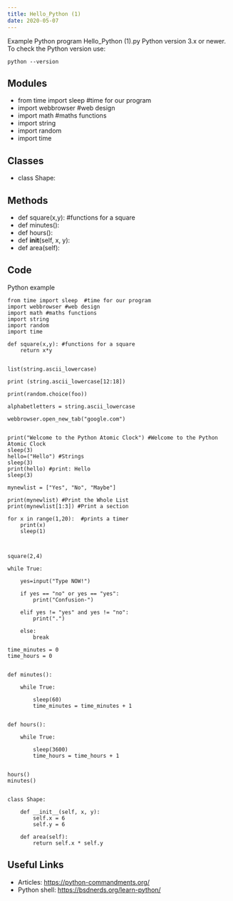 ```yaml
---
title: Hello_Python (1)
date: 2020-05-07
---
```

Example Python program Hello_Python (1).py
Python version 3.x or newer.
To check the Python version use:

    python --version

## Modules

* from time import sleep  #time for our program
* import webbrowser #web design
* import math #maths functions
* import string
* import random
* import time

## Classes

* class Shape:

## Methods

* def square(x,y): #functions for a square
* def minutes():
* def hours():
* def __init__(self, x, y):
* def area(self):

## Code

Python example

    from time import sleep  #time for our program
    import webbrowser #web design
    import math #maths functions
    import string
    import random
    import time
    
    def square(x,y): #functions for a square
        return x*y
    
    
    list(string.ascii_lowercase)
    
    print (string.ascii_lowercase[12:18])
    
    print(random.choice(foo))
    
    alphabetletters = string.ascii_lowercase
    
    webbrowser.open_new_tab("google.com")
    
    
    print("Welcome to the Python Atomic Clock") #Welcome to the Python Atomic Clock
    sleep(3)
    hello=("Hello") #Strings
    sleep(3)
    print(hello) #print: Hello
    sleep(3)
    
    mynewlist = ["Yes", "No", "Maybe"]
    
    print(mynewlist) #Print the Whole List
    print(mynewlist[1:3]) #Print a section
    
    for x in range(1,20):  #prints a timer
        print(x)
        sleep(1)
    
    
    
    square(2,4)
    
    while True:
        
        yes=input("Type NOW!")
    
        if yes == "no" or yes == "yes":
            print("Confusion-")
    
        elif yes != "yes" and yes != "no":
            print(".")
    
        else:
            break
          
    time_minutes = 0
    time_hours = 0
    
    
    def minutes():
    
        while True:
    
            sleep(60)
            time_minutes = time_minutes + 1
    
    
    def hours():
    
        while True:
    
            sleep(3600)
            time_hours = time_hours + 1
    
    
    hours()
    minutes()
    
    
    class Shape:
    
        def __init__(self, x, y):
            self.x = 6
            self.y = 6
    
        def area(self):
            return self.x * self.y

## Useful Links

- Articles: https://python-commandments.org/
- Python shell: https://bsdnerds.org/learn-python/
